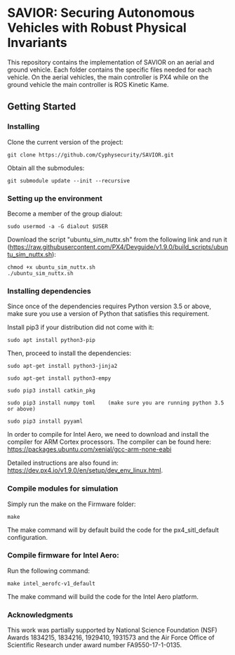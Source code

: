 # SAVIOR: Securing Autonomous Vehicles with Robust Physical Invariants
This repository contains the implementation of SAVIOR on an aerial and ground vehicle. Each folder contains the specific files needed for each vehicle. On the aerial vehicles, the main controller is PX4 while on the ground vehicle the main controller is ROS Kinetic Kame.

## Getting Started

### Installing
Clone the current version of the project:
```
git clone https://github.com/Cyphysecurity/SAVIOR.git
```

Obtain all the submodules:
```
git submodule update --init --recursive
```

### Setting up the environment
Become a member of the group dialout:
```
sudo usermod -a -G dialout $USER
```
Download the script "ubuntu_sim_nuttx.sh" from the following link and run it (https://raw.githubusercontent.com/PX4/Devguide/v1.9.0/build_scripts/ubuntu_sim_nuttx.sh):
```
chmod +x ubuntu_sim_nuttx.sh
./ubuntu_sim_nuttx.sh
```

### Installing dependencies
Since once of the dependencies requires Python version 3.5 or above, make sure you use a version of Python that satisfies this requirement.

Install pip3 if your distribution did not come with it:
```
sudo apt install python3-pip
```
Then, proceed to install the dependencies:
```
sudo apt-get install python3-jinja2

sudo apt-get install python3-empy

sudo pip3 install catkin_pkg

sudo pip3 install numpy toml	(make sure you are running python 3.5 or above)

sudo pip3 install pyyaml
```
In order to compile for Intel Aero, we need to download and install the compiler for ARM Cortex processors. The compiler can be found here: https://packages.ubuntu.com/xenial/gcc-arm-none-eabi

Detailed instructions are also found in: https://dev.px4.io/v1.9.0/en/setup/dev_env_linux.html.

### Compile modules for simulation
Simply run the make on the Firmware folder:
```
make
```
The make command will by default build the code for the px4_sitl_default configuration.

### Compile firmware for Intel Aero:
Run the following command:
```
make intel_aerofc-v1_default
```
The make command will build the code for the Intel Aero platform.

### Acknowledgments

This work was partially supported by National Science Foundation (NSF) Awards 1834215, 1834216, 1929410, 1931573 and the Air Force Office of Scientific Research under award number FA9550-17-1-0135.

